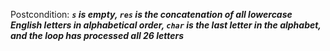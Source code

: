 Postcondition: ***`s` is empty, `res` is the concatenation of all lowercase English letters in alphabetical order, `char` is the last letter in the alphabet, and the loop has processed all 26 letters***